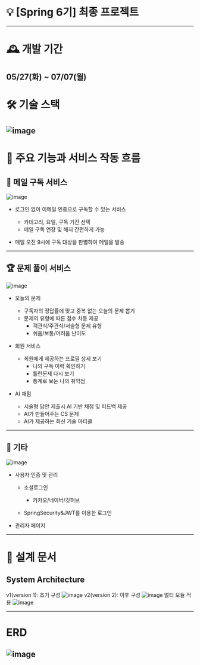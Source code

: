 # 💡 [Spring 6기] 최종 프로젝트
---
# 🕰️ 개발 기간
05/27(화) ~ 07/07(월)
---

# 🛠️ 기술 스택

![image](https://github.com/user-attachments/assets/28529309-2fa5-4368-8b6c-b0f01ef412b5)
---

# 🔑 주요 기능과 서비스 작동 흐름
## 💌 메일 구독 서비스

![image](https://github.com/user-attachments/assets/c9bfb44f-3c30-490b-b2f6-f4ecee84d7bd)

- 로그인 없이 이메일 인증으로 구독할 수 있는 서비스
    - 카테고리, 요일, 구독 기간 선택
    - 메일 구독 연장 및 해지 간편하게 가능
      
- 매일 오전 9시에 구독 대상을 판별하여 메일을 발송

---
## 🏆 문제 풀이 서비스

![image](https://github.com/user-attachments/assets/11d2ad4a-2554-4f43-8942-43d2f891cfd8)

- 오늘의 문제
    - 구독자의 정답률에 맞고 중복 없는 오늘의 문제 뽑기
    - 문제의 유형에 따른 점수 차등 제공
        - 객관식/주관식/서술형 문제 유형
        - 쉬움/보통/어려움 난이도
          
- 회원 서비스
    - 회원에게 제공하는 프로필 상세 보기
        - 나의 구독 이력 확인하기
        - 틀린문제 다시 보기
        - 통계로 보는 나의 취약점
          
- AI 채점
    - 서술형 답안 제출시 AI 기반 채점 및 피드백 제공
    - AI가 만들어주는 CS 문제
    - AI가 제공하는 최신 기술 아티클
 
---
## 🎸 기타

![image](https://github.com/user-attachments/assets/df632872-0449-459b-8cd4-538a35bd9bfa)

- 사용자 인증 및 관리
    - 소셜로그인
        - 카카오/네이버/깃허브
          
    - SpringSecurity&JWT를 이용한 로그인
      
- 관리자 페이지
---

# 📑 설계 문서
## System Architecture
v1(version 1): 초기 구성
![image](https://github.com/user-attachments/assets/411dfe0e-5e6f-48a4-8507-dc6e0b823d88)
v2(version 2): 이후 구성
![image](https://github.com/user-attachments/assets/8a6ded19-d876-4f98-b98f-cdf9e54e7817)
멀티 모듈 적용
![image](https://github.com/user-attachments/assets/c0e4ac1f-02a2-4605-8e20-186a0ffcf79c)

---
# ERD

![image](https://github.com/user-attachments/assets/26ce2709-dfdf-4d5f-ab10-a549a1391bc3)
---



